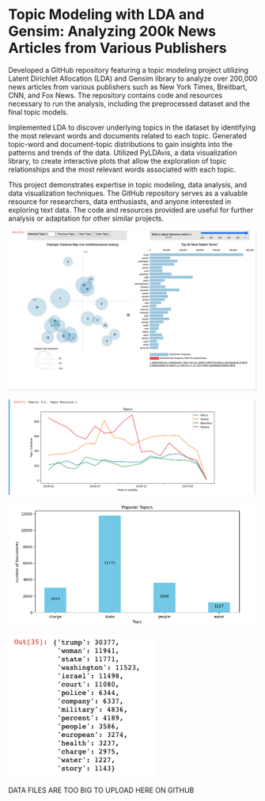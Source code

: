 # Topic Modeling with LDA and Gensim: Analyzing 200k News Articles from Various Publishers
Developed a GitHub repository featuring a topic modeling project utilizing Latent Dirichlet Allocation (LDA) and Gensim library to analyze over 200,000 news articles from various publishers such as New York Times, Breitbart, CNN, and Fox News. The repository contains code and resources necessary to run the analysis, including the preprocessed dataset and the final topic models.

Implemented LDA to discover underlying topics in the dataset by identifying the most relevant words and documents related to each topic. Generated topic-word and document-topic distributions to gain insights into the patterns and trends of the data. Utilized PyLDAvis, a data visualization library, to create interactive plots that allow the exploration of topic relationships and the most relevant words associated with each topic.

This project demonstrates expertise in topic modeling, data analysis, and data visualization techniques. The GitHub repository serves as a valuable resource for researchers, data enthusiasts, and anyone interested in exploring text data. The code and resources provided are useful for further analysis or adaptation for other similar projects.



![Top-30.](images/Top-30.png)

![topic evolution.](topic-evolution.png)

![Bar Chart.](bar-chart.png)

![Popular Topics.](popular-topics.png)

DATA FILES ARE TOO BIG TO UPLOAD HERE ON GITHUB
